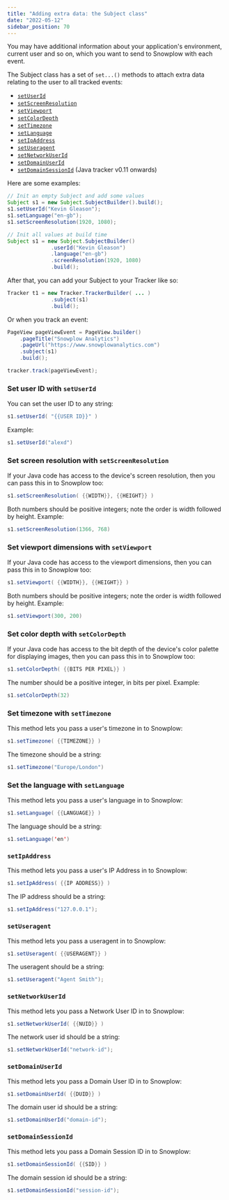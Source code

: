 ```yaml
---
title: "Adding extra data: the Subject class"
date: "2022-05-12"
sidebar_position: 70
---
```


You may have additional information about your application's environment, current user and so on, which you want to send to Snowplow with each event.

The Subject class has a set of `set...()` methods to attach extra data relating to the user to all tracked events:

- [`setUserId`](#set-user-id)
- [`setScreenResolution`](#set-screen-resolution)
- [`setViewport`](#set-viewport-dimensions)
- [`setColorDepth`](#set-color-depth)
- [`setTimezone`](#set-timezone)
- [`setLanguage`](#set-lang)
- [`setIpAddress`](#set-ip-address)
- [`setUseragent`](#set-useragent)
- [`setNetworkUserId`](#set-network-user-id)
- [`setDomainUserId`](#set-domain-user-id)
- [`setDomainSessionId`](#set-domain-session-id) (Java tracker v0.11 onwards)

Here are some examples:

```java
// Init an empty Subject and add some values
Subject s1 = new Subject.SubjectBuilder().build();
s1.setUserId("Kevin Gleason");
s1.setLanguage("en-gb");
s1.setScreenResolution(1920, 1080);

// Init all values at build time
Subject s1 = new Subject.SubjectBuilder()
              .userId("Kevin Gleason")
              .language("en-gb")
              .screenResolution(1920, 1080)
              .build();
```

After that, you can add your Subject to your Tracker like so:

```java
Tracker t1 = new Tracker.TrackerBuilder( ... )
              .subject(s1)
              .build();
```

Or when you track an event:

```java
PageView pageViewEvent = PageView.builder()
    .pageTitle("Snowplow Analytics")
    .pageUrl("https://www.snowplowanalytics.com")
    .subject(s1)
    .build();

tracker.track(pageViewEvent);
```

### Set user ID with `setUserId`

You can set the user ID to any string:

```java
s1.setUserId( "{{USER ID}}" )
```

Example:

```java
s1.setUserId("alexd")
```

### Set screen resolution with `setScreenResolution`

If your Java code has access to the device's screen resolution, then you can pass this in to Snowplow too:

```java
s1.setScreenResolution( {{WIDTH}}, {{HEIGHT}} )
```

Both numbers should be positive integers; note the order is width followed by height. Example:

```java
s1.setScreenResolution(1366, 768)
```

### Set viewport dimensions with `setViewport`

If your Java code has access to the viewport dimensions, then you can pass this in to Snowplow too:

```java
s1.setViewport( {{WIDTH}}, {{HEIGHT}} )
```

Both numbers should be positive integers; note the order is width followed by height. Example:

```java
s1.setViewport(300, 200)
```

### Set color depth with `setColorDepth`

If your Java code has access to the bit depth of the device's color palette for displaying images, then you can pass this in to Snowplow too:

```java
s1.setColorDepth( {{BITS PER PIXEL}} )
```

The number should be a positive integer, in bits per pixel. Example:

```java
s1.setColorDepth(32)
```

### Set timezone with `setTimezone`

This method lets you pass a user's timezone in to Snowplow:

```java
s1.setTimezone( {{TIMEZONE}} )
```

The timezone should be a string:

```java
s1.setTimezone("Europe/London")
```

### Set the language with `setLanguage`

This method lets you pass a user's language in to Snowplow:

```java
s1.setLanguage( {{LANGUAGE}} )
```

The language should be a string:

```java
s1.setLanguage('en')
```

### `setIpAddress`

This method lets you pass a user's IP Address in to Snowplow:

```java
s1.setIpAddress( {{IP ADDRESS}} )
```

The IP address should be a string:

```java
s1.setIpAddress("127.0.0.1");
```

### `setUseragent`

This method lets you pass a useragent in to Snowplow:

```java
s1.setUseragent( {{USERAGENT}} )
```

The useragent should be a string:

```java
s1.setUseragent("Agent Smith");
```

### `setNetworkUserId`

This method lets you pass a Network User ID in to Snowplow:

```java
s1.setNetworkUserId( {{NUID}} )
```

The network user id should be a string:

```java
s1.setNetworkUserId("network-id");
```

### `setDomainUserId`

This method lets you pass a Domain User ID in to Snowplow:

```java
s1.setDomainUserId( {{DUID}} )
```

The domain user id should be a string:

```java
s1.setDomainUserId("domain-id");
```

### `setDomainSessionId`

This method lets you pass a Domain Session ID in to Snowplow:

```java
s1.setDomainSessionId( {{SID}} )
```

The domain session id should be a string:

```java
s1.setDomainSessionId("session-id");
```
